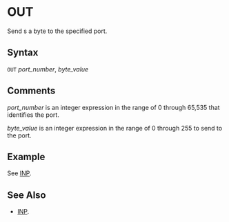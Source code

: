 # OUT

Send s a byte to the specified port.

## Syntax

`OUT` *port_number*, *byte_value*

## Comments

*port_number* is an integer expression in the range of 0 through 65,535 that identifies the port.

*byte_value* is an integer expression in the range of 0 through 255 to send to the port.

## Example

See [INP](INP).

## See Also

- [INP](INP).
